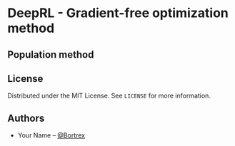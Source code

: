 # DeepRL - Gradient-free optimization method
## Population method


## License

Distributed under the MIT License. See `LICENSE` for more information.

## Authors

- Your Name – [@Bortrex](https://github.com/Bortrex)
